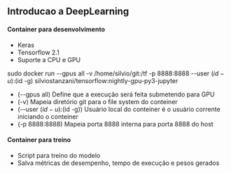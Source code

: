 ## Introducao a DeepLearning

#### Container para desenvolvimento

* Keras
* Tensorflow 2.1
* Suporte a CPU e GPU

sudo docker run --gpus all -v /home/silvio/git:/tf -p 8888:8888 --user $(id -u):$(id -g) silviostanzani/tensorflow:nightly-gpu-py3-jupyter

* (--gpus all) Define que a execução será feita submetendo para GPU
* (-v) Mapeia diretório git para o file system do conteiner
* (--user $(id -u):$(id -g)) Usuário local do conteiner é o usuário corrente iniciando o conteiner
* (-p 8888:8888) Mapeia porta 8888 interna para porta 8888 do host


#### Container para treino

* Script para treino do modelo
* Salva métricas de desempenho, tempo de execução e pesos gerados
